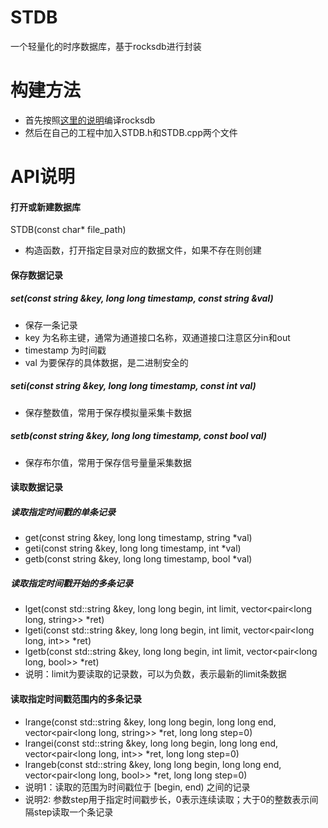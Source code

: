 # STDB
一个轻量化的时序数据库，基于rocksdb进行封装

# 构建方法
- 首先按照[这里的说明](https://github.com/facebook/rocksdb)编译rocksdb
- 然后在自己的工程中加入STDB.h和STDB.cpp两个文件

# API说明
#### 打开或新建数据库
STDB(const char* file_path)
- 构造函数，打开指定目录对应的数据文件，如果不存在则创建

#### 保存数据记录
##### set(const string &key, long long timestamp, const string &val)
- 保存一条记录
- key 为名称主键，通常为通道接口名称，双通道接口注意区分in和out
- timestamp 为时间戳
- val 为要保存的具体数据，是二进制安全的

##### seti(const string &key, long long timestamp, const int val)
- 保存整数值，常用于保存模拟量采集卡数据

##### setb(const string &key, long long timestamp, const bool val)
- 保存布尔值，常用于保存信号量量采集数据

#### 读取数据记录

##### 读取指定时间戳的单条记录
- get(const string &key, long long timestamp, string *val)
- geti(const string &key, long long timestamp, int *val)
- getb(const string &key, long long timestamp, bool *val)

##### 读取指定时间戳开始的多条记录
- lget(const std::string &key, long long begin, int limit, vector<pair<long long, string>> *ret)
- lgeti(const std::string &key, long long begin, int limit, vector<pair<long long, int>> *ret)
- lgetb(const std::string &key, long long begin, int limit, vector<pair<long long, bool>> *ret)
- 说明：limit为要读取的记录数，可以为负数，表示最新的limit条数据

#### 读取指定时间戳范围内的多条记录
- lrange(const std::string &key, long long begin, long long end, vector<pair<long long, string>> *ret, long long step=0)
- lrangei(const std::string &key, long long begin, long long end, vector<pair<long long, int>> *ret, long long step=0)
- lrangeb(const std::string &key, long long begin, long long end, vector<pair<long long, bool>> *ret, long long step=0)
- 说明1：读取的范围为时间戳位于 [begin, end) 之间的记录
- 说明2: 参数step用于指定时间戳步长，0表示连续读取；大于0的整数表示间隔step读取一个条记录
